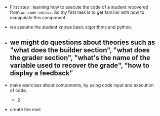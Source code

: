 - First step : learning how to execute the code of a student recovered from `wc-code-editor`. So my first task is to get familiar with how to manipulate this component.

- we assume the student knows basic algorithms and python.

- we might do questions about theories such as "what does the builder section", "what does the grader section", "what's the name of the variable used to recover the grade", "how to display a feedback"
	- 

- make exercises about components, by using code input and execution of code. 
	- 2

- create the next